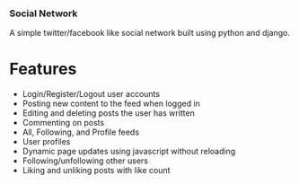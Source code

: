### Social Network
A simple twitter/facebook like social network built using python and django.

# Features
- Login/Register/Logout user accounts
- Posting new content to the feed when logged in
- Editing and deleting posts the user has written
- Commenting on posts
- All, Following, and Profile feeds
- User profiles
- Dynamic page updates using javascript without reloading
- Following/unfollowing other users
- Liking and unliking posts with like count